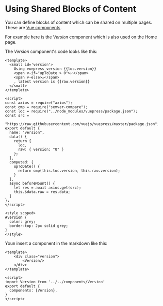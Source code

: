 # Using Shared Blocks of Content

You can define blocks of content which can be shared on multiple pages. These are [Vue components](https://vuejs.org/v2/guide/components.html).

For example here is the _Version_ component which is also used on the Home page. 

<template>
    <div class="version">
        <Version/>
    </div>
</template>

<script>
import Version from '../../components/Version'
export default {
  components: {Version},
}
</script>

The _Version_ component's code looks like this:

```vue
<template>
  <small id='version'>
    Using vuepress version {{loc.version}}
    <span v-if="upToDate > 0">✅</span>
    <span v-else>⚠️</span>
    , latest version is {{raw.version}}
  </small>
</template>

<script>
const axios = require("axios");
const cmp = require("semver-compare");
const loc = require("../node_modules/vuepress/package.json");
const src =
  "https://raw.githubusercontent.com/vuejs/vuepress/master/package.json";
export default {
  name: "version",
  data() {
    return {
      loc,
      raw: { version: "0" }
    };
  },
  computed: {
    upToDate() {
      return cmp(this.loc.version, this.raw.version);
    }
  },
  async beforeMount() {
    let res = await axios.get(src);
    this.$data.raw = res.data;
  }
};
</script>

<style scoped>
#version {
  color: grey;
  border-top: 2px solid grey;
}
</style>
```

Youn insert a component in the markdown like this:

```vue
<template>
    <div class="version">
        <Version/>
    </div>
</template>

<script>
import Version from '../../components/Version'
export default {
  components: {Version},
}
</script>

```

<style scoped>
.version {
    margin-left: auto;
    margin-right: auto;
    padding: 20px;
    border-radius: 10px;
    box-shadow: 0px 0px 5px 1px;
}
</style>